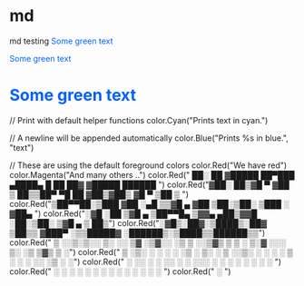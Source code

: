 # md
md testing
<span style="color: #0061ff!important"> Some green text </span>
<p style="color: #0061ff!important"> Some green text </p>
<h1 style="color: #0061ff!important"> Some green text </h1>
// Print with default helper functions
color.Cyan("Prints text in cyan.")

// A newline will be appended automatically
color.Blue("Prints %s in blue.", "text")

// These are using the default foreground colors
color.Red("We have red")
color.Magenta("And many others ..")
 color.Red(" ██░ ██ ▓█████  ██▀███   ▄████▄   █    ██  ██▓    ▓█████   ██████ ")
  color.Red("▓██░ ██▒▓█   ▀ ▓██ ▒ ██▒▒██▀ ▀█   ██  ▓██▒▓██▒    ▓█   ▀ ▒██    ▒ ")
  color.Red("▒██▀▀██░▒███   ▓██ ░▄█ ▒▒▓█    ▄ ▓██  ▒██░▒██░    ▒███   ░ ▓██▄   ")
  color.Red("░▓█ ░██ ▒▓█  ▄ ▒██▀▀█▄  ▒▓▓▄ ▄██▒▓▓█  ░██░▒██░    ▒▓█  ▄   ▒   ██▒")
  color.Red("░▓█▒░██▓░▒████▒░██▓ ▒██▒▒ ▓███▀ ░▒▒█████▓ ░██████▒░▒████▒▒██████▒▒")
  color.Red(" ▒ ░░▒░▒░░ ▒░ ░░ ▒▓ ░▒▓░░ ░▒ ▒  ░░▒▓▒ ▒ ▒ ░ ▒░▓  ░░░ ▒░ ░▒ ▒▓▒ ▒ ░")
  color.Red(" ▒ ░▒░ ░ ░ ░  ░  ░▒ ░ ▒░  ░  ▒   ░░▒░ ░ ░ ░ ░ ▒  ░ ░ ░  ░░ ░▒  ░ ░")
  color.Red(" ░  ░░ ░   ░     ░░   ░ ░         ░░░ ░ ░   ░ ░      ░   ░  ░  ░  ")
  color.Red(" ░  ░  ░   ░  ░   ░     ░ ░         ░         ░  ░   ░  ░      ░  ")
  color.Red("                        ░                                         ")
